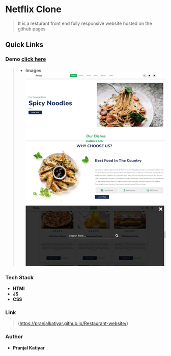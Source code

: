 # **Netflix Clone**

> It is a resturant front end fully responsive website hosted on the github pages

## **Quick Links**

### **Demo** [click here](https://pranjalkatiyar.github.io/Restaurant-website/)

> - **Images**
>   ![Image 1](/demoImages/d2.jpg)
>   ![Image 2](/demoImages/dI1.jpg)
>   ![Image 3](/demoImages/d3.jpg)

### **Tech Stack**

- **HTMl**
- **JS**
- **CSS**

### **Link**

> (https://pranjalkatiyar.github.io/Restaurant-website/)

### **Author**

- **Pranjal Katiyar**

